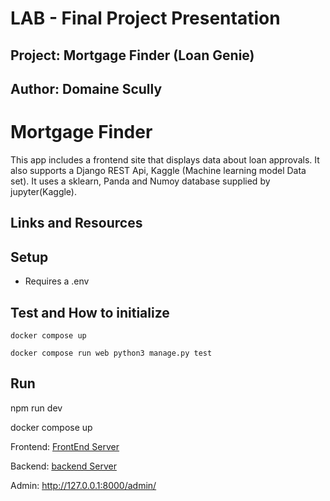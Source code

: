 # LAB - Final Project Presentation

## Project: Mortgage Finder (Loan Genie)

## Author: Domaine Scully

# Mortgage Finder

This app includes a frontend site that displays data about loan approvals. It also supports a Django REST Api, Kaggle (Machine learning model Data set). It uses a sklearn, Panda and Numoy database supplied by jupyter(Kaggle).

## Links and Resources


## Setup

* Requires a .env

## Test and How to initialize

`docker compose up`

`docker compose run web python3 manage.py test`

## Run

npm run dev

docker compose up

Frontend: [FrontEnd Server](http://localhost:3000/)

Backend: [backend Server](http://127.0.0.1:8000/)

Admin: http://127.0.0.1:8000/admin/